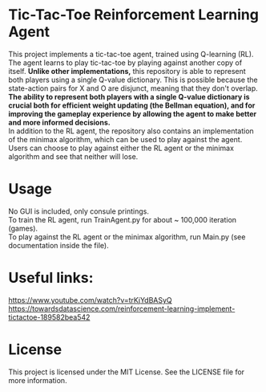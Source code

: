 # Tic-Tac-Toe Reinforcement Learning Agent

This project implements a tic-tac-toe agent, trained using Q-learning (RL). The agent learns to play tic-tac-toe by playing against another copy of itself.
**Unlike other implementations,** this repository is able to represent both players using a single Q-value dictionary.
This is possible because the state-action pairs for X and O are disjunct, meaning that they don't overlap.
**The ability to represent both players with a single Q-value dictionary is crucial both for efficient weight updating (the Bellman equation), and for improving the gameplay experience by allowing the agent to make better and more informed decisions.**  
In addition to the RL agent, the repository also contains an implementation of the minimax algorithm, which can be used to play against the agent.
Users can choose to play against either the RL agent or the minimax algorithm and see that neither will lose.

# Usage
No GUI is included, only consule printings.  
To train the RL agent, run TrainAgent.py for about ~ 100,000 iteration (games).  
To play against the RL agent or the minimax algorithm, run Main.py (see documentation inside the file).


# Useful links:
https://www.youtube.com/watch?v=trKjYdBASyQ  
https://towardsdatascience.com/reinforcement-learning-implement-tictactoe-189582bea542

# License
This project is licensed under the MIT License. See the LICENSE file for more information.
